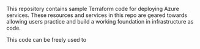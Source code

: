 This repository contains sample Terraform code for deploying Azure services. These resources and services in this repo are geared towards allowing users practice and build a working foundation in infrastructure as code. 

This code can be freely used to 